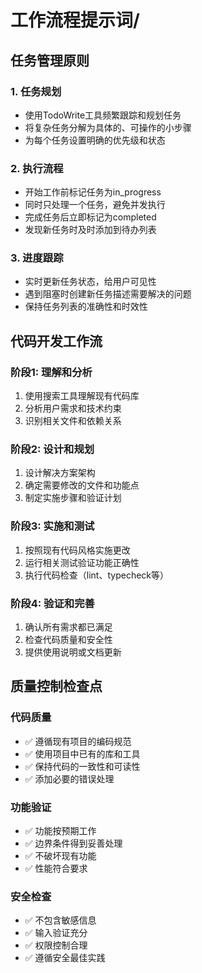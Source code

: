 


# 工作流程提示词/

## 任务管理原则

### 1. 任务规划
- 使用TodoWrite工具频繁跟踪和规划任务
- 将复杂任务分解为具体的、可操作的小步骤
- 为每个任务设置明确的优先级和状态

### 2. 执行流程
- 开始工作前标记任务为in_progress
- 同时只处理一个任务，避免并发执行
- 完成任务后立即标记为completed
- 发现新任务时及时添加到待办列表

### 3. 进度跟踪
- 实时更新任务状态，给用户可见性
- 遇到阻塞时创建新任务描述需要解决的问题
- 保持任务列表的准确性和时效性

## 代码开发工作流

### 阶段1: 理解和分析
1. 使用搜索工具理解现有代码库
2. 分析用户需求和技术约束
3. 识别相关文件和依赖关系

### 阶段2: 设计和规划  
1. 设计解决方案架构
2. 确定需要修改的文件和功能点
3. 制定实施步骤和验证计划

### 阶段3: 实施和测试
1. 按照现有代码风格实施更改
2. 运行相关测试验证功能正确性
3. 执行代码检查（lint、typecheck等）

### 阶段4: 验证和完善
1. 确认所有需求都已满足
2. 检查代码质量和安全性
3. 提供使用说明或文档更新

## 质量控制检查点

### 代码质量
- ✅ 遵循现有项目的编码规范
- ✅ 使用项目中已有的库和工具
- ✅ 保持代码的一致性和可读性
- ✅ 添加必要的错误处理

### 功能验证
- ✅ 功能按预期工作
- ✅ 边界条件得到妥善处理
- ✅ 不破坏现有功能
- ✅ 性能符合要求

### 安全检查
- ✅ 不包含敏感信息
- ✅ 输入验证充分
- ✅ 权限控制合理
- ✅ 遵循安全最佳实践